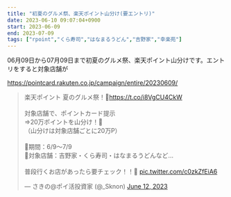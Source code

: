 ```yaml
---
title: "初夏のグルメ祭、楽天ポイント山分け(要エントリ)"
date: 2023-06-10 09:07:04+0900
start: 2023-06-09
end: 2023-07-09
tags: ["rpoint","くら寿司","はなまるうどん","吉野家","幸楽苑"]
---
```


06月09日から07月09日まで初夏のグルメ祭、楽天ポイント山分けです。エントリをすると対象店舗が

https://pointcard.rakuten.co.jp/campaign/entire/20230609/

<blockquote class="twitter-tweet"><p lang="ja" dir="ltr">楽天ポイント 夏のグルメ祭！🎉<a href="https://t.co/i8VgCU4CkW">https://t.co/i8VgCU4CkW</a><br><br>対象店舗で、ポイントカード提示<br>⇒20万ポイントを山分け！🙆<br>（山分けは対象店舗ごとに20万P）<br><br>🔸期間：6/9～7/9<br>🔸対象店舗：吉野家・くら寿司・はなまるうどんなど…<br><br>普段行くお店があったら要チェック！！🥳 <a href="https://t.co/c0zkZfEiA6">pic.twitter.com/c0zkZfEiA6</a></p>&mdash; さきの@ポイ活投資家 (@_Sknon) <a href="https://twitter.com/_Sknon/status/1668136051322355714?ref_src=twsrc%5Etfw">June 12, 2023</a></blockquote> <script async src="https://platform.twitter.com/widgets.js" charset="utf-8"></script>

